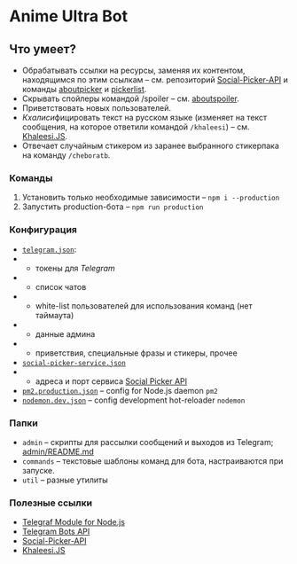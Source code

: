 # Anime Ultra Bot
## Что умеет?

* Обрабатывать ссылки на ресурсы, заменяя их контентом, находящимся по этим ссылкам – см. репозиторий [Social-Picker-API](https://github.com/serguun42/Social-Picker-API) и команды [aboutpicker](./commands/aboutpicker.txt) и [pickerlist](./commands/pickerlist.txt).
* Скрывать спойлеры командой /spoiler – см. [aboutspoiler](./commands/aboutspoiler.txt).
* Приветствовать новых пользователей.
* *Кхалиси*фицировать текст на русском языке (изменяет на текст сообщения, на которое ответили командой `/khaleesi`) – см. [Khaleesi.JS](https://github.com/serguun42/Khaleesi-JS).
* Отвечает случайным стикером из заранее выбранного стикерпака на команду `/cheboratb`.

### Команды
1. Установить только необходимые зависимости – `npm i --production`
2. Запустить production-бота – `npm run production`

### Конфигурация

* [`telegram.json`](./config/telegram.json):
* * токены для *Telegram*
* * список чатов
* * white-list пользователей для использования команд (нет таймаута)
* * данные админа
* * приветствия, специальные фразы и стикеры, прочее
* [`social-picker-service.json`](./config/social-picker-service.json)
* * адреса и порт сервиса [Social Picker API](https://github.com/serguun42/Social-Picker-API)
* [`pm2.production.json`](./config/pm2.production.json) – config for Node.js daemon `pm2`
* [`nodemon.dev.json`](./config/nodemon.dev.json) – config development hot-reloader `nodemon`

### Папки
* `admin` – скрипты для рассылки сообщений и выходов из Telegram; [admin/README.md](admin/README.md)
* `commands` – текстовые шаблоны команд для бота, настраиваются при запуске.
* `util` – разные утилиты

### Полезные ссылки
* [Telegraf Module for Node.js](https://telegraf.js.org/)
* [Telegram Bots API](https://core.telegram.org/bots/api)
* [Social-Picker-API](https://github.com/serguun42/Social-Picker-API)
* [Khaleesi.JS](https://github.com/serguun42/Khaleesi-JS)
